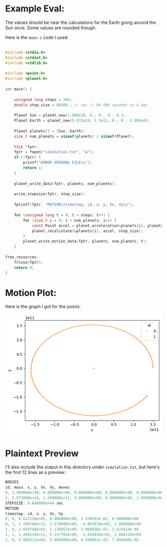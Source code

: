 # Example Eval:

The values should be near the calculations for
the Earth going around the Sun once. Some 
values are rounded though.

Here is the `main.c` code I used:

```c

#include <stdio.h>
#include <stdint.h>
#include <stdlib.h>

#include <point.h>
#include <planet.h>

int main() {

    unsigned long steps = 360;
    double step_size = 86400.; // sec // 86 400 seconds in a day 

    Planet Sun = planet_new(1.989e30, 0., 0., 0., 0.);
    Planet Earth = planet_new(5.972e24, 1.5e11, 0., 0., 2.985e4);

    Planet planets[] = {Sun, Earth};
    size_t num_planets = sizeof(planets) / sizeof(Planet);

    FILE *fptr;
    fptr = fopen("simulation.txt", "w");
    if (!fptr) {
        printf("ERROR OPENING FILE\n");
        return 1;
    }

    planet_write_data(fptr, planets, num_planets);
    
    write_stepsize(fptr, step_size);

    fprintf(fptr, "MOTION\ntimestep, id, x, y, Vx, Vy\n");
    
    for (unsigned long t = 0; t < steps; t++) {
        for (size_t i = 0; i < num_planets; i++) {
            const Point accel = planet_acceleration(planets[i], planets, num_planets);
            planet_recalculate(&planets[i], accel, step_size);
        }
        planet_write_motion_data(fptr, planets, num_planets, t);
    }
    
free_resources:
    fclose(fptr);
    return 0;
}
```

# Motion Plot:

Here is the graph I got for the points:

![image](graph.png "Positions Over Time")

# Plaintext Preview

I'll also include the output in this directory under `simulation.txt`, but here's the first 12 lines as a preview:


```h
BODIES
id, mass, x, y, Vx, Vy, moves
0, 1.989000e+30, 0.000000e+00, 0.000000e+00, 0.000000e+00, 0.000000e+00, 1
1, 5.972000e+24, 1.500000e+11, 0.000000e+00, 0.000000e+00, 2.985000e+04, 1
STEPSIZE: 8.640000e+04 sec
MOTION
timestep, id, x, y, Vx, Vy
0, 0, 6.612116e+01, 0.000000e+00, 1.530583e-03, 0.000000e+00
0, 1, 1.499780e+11, 2.579040e+09, -5.097670e+02, 2.985000e+04
1, 0, 2.644748e+02, 1.136857e+00, 3.060936e-03, 2.631614e-05
1, 1, 1.499119e+11, 5.157701e+09, -1.019458e+03, 2.984124e+04
2, 0, 5.950211e+02, 5.684099e+00, 4.590601e-03, 7.894408e-05
```